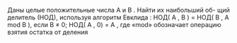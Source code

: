  Даны целые положительные числа A и B . Найти их наибольший об-
 щий делитель (НОД), используя алгоритм Евклида :
 НОД( A , B ) = НОД( B , A mod B ), если B ≠ 0;
 НОД( A , 0) = A ,
 где «mod» обозначает операцию взятия остатка от деления

